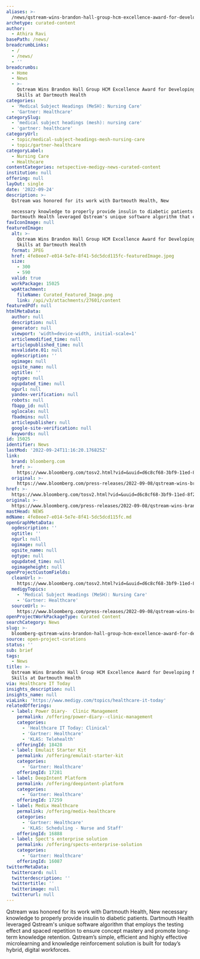 ```yaml
---
aliases: >-
  /news/qstream-wins-brandon-hall-group-hcm-excellence-award-for-developing-nursing-skills-at-dartmouth-health
archetype: curated-content
author:
  - Athira Ravi
basePath: /news/
breadcrumbLinks:
  - /
  - /news/
  - ''
breadcrumbs:
  - Home
  - News
  - >-
    Qstream Wins Brandon Hall Group HCM Excellence Award for Developing Nursing
    Skills at Dartmouth Health
categories:
  - 'Medical Subject Headings (MeSH): Nursing Care'
  - 'Gartner: Healthcare'
categorySlug:
  - 'medical subject headings (mesh): nursing care'
  - 'gartner: healthcare'
categoryUrl:
  - topic/medical-subject-headings-mesh-nursing-care
  - topic/gartner-healthcare
categoryLabel:
  - Nursing Care
  - Healthcare
contentCategories: netspective-medigy-news-curated-content
institution: null
offering: null
layOut: single
date: '2022-09-24'
description: >-
  Qstream was honored for its work with Dartmouth Health, New

  necessary knowledge to properly provide insulin to diabetic patients.
  Dartmouth Health leveraged Qstream's unique software algorithm that em
favIconImage: null
featuredImage:
  alt: >-
    Qstream Wins Brandon Hall Group HCM Excellence Award for Developing Nursing
    Skills at Dartmouth Health
  format: JPEG
  href: 4fe8eee7-e014-5e7e-8f41-5dc5dcd115fc-featuredImage.jpeg
  size:
    - 300
    - 590
  valid: true
  workPackage: 15025
  wpAttachment:
    fileName: Curated_Featured_Image.png
    link: /api/v3/attachments/27601/content
featuredPdf: null
htmlMetaData:
  author: null
  description: null
  generator: null
  viewport: 'width=device-width, initial-scale=1'
  articlemodified_time: null
  articlepublished_time: null
  msvalidate.01: null
  ogdescription: ''
  ogimage: null
  ogsite_name: null
  ogtitle: ''
  ogtype: null
  ogupdated_time: null
  ogurl: null
  yandex-verification: null
  robots: null
  fbapp_id: null
  oglocale: null
  fbadmins: null
  articlepublisher: null
  google-site-verification: null
  keywords: null
id: 15025
identifier: News
lastMod: '2022-09-24T11:16:20.176825Z'
link:
  brand: bloomberg.com
  href: >-
    https://www.bloomberg.com/tosv2.html?vid=&uuid=d6c8cf68-3bf9-11ed-8f2d-6b7a68765048&url=L3ByZXNzLXJlbGVhc2VzLzIwMjItMDktMDgvcXN0cmVhbS13aW5zLWJyYW5kb24taGFsbC1ncm91cC1oY20tZXhjZWxsZW5jZS1hd2FyZC1mb3ItZGV2ZWxvcGluZy1udXJzaW5nLXNraWxscy1hdC1kYXJ0bW91dGgtaGVhbHRo
  original: >-
    https://www.bloomberg.com/press-releases/2022-09-08/qstream-wins-brandon-hall-group-hcm-excellence-award-for-developing-nursing-skills-at-dartmouth-health
href: >-
  https://www.bloomberg.com/tosv2.html?vid=&uuid=d6c8cf68-3bf9-11ed-8f2d-6b7a68765048&url=L3ByZXNzLXJlbGVhc2VzLzIwMjItMDktMDgvcXN0cmVhbS13aW5zLWJyYW5kb24taGFsbC1ncm91cC1oY20tZXhjZWxsZW5jZS1hd2FyZC1mb3ItZGV2ZWxvcGluZy1udXJzaW5nLXNraWxscy1hdC1kYXJ0bW91dGgtaGVhbHRo
original: >-
  https://www.bloomberg.com/press-releases/2022-09-08/qstream-wins-brandon-hall-group-hcm-excellence-award-for-developing-nursing-skills-at-dartmouth-health
mastHead: NEWS
mdName: 4fe8eee7-e014-5e7e-8f41-5dc5dcd115fc.md
openGraphMetaData:
  ogdescription: ''
  ogtitle: ''
  ogurl: null
  ogimage: null
  ogsite_name: null
  ogtype: null
  ogupdated_time: null
  ogimageheight: null
openProjectCustomFields:
  cleanUrl: >-
    https://www.bloomberg.com/tosv2.html?vid=&uuid=d6c8cf68-3bf9-11ed-8f2d-6b7a68765048&url=L3ByZXNzLXJlbGVhc2VzLzIwMjItMDktMDgvcXN0cmVhbS13aW5zLWJyYW5kb24taGFsbC1ncm91cC1oY20tZXhjZWxsZW5jZS1hd2FyZC1mb3ItZGV2ZWxvcGluZy1udXJzaW5nLXNraWxscy1hdC1kYXJ0bW91dGgtaGVhbHRo
  medigyTopics:
    - 'Medical Subject Headings (MeSH): Nursing Care'
    - 'Gartner: Healthcare'
  sourceUrl: >-
    https://www.bloomberg.com/press-releases/2022-09-08/qstream-wins-brandon-hall-group-hcm-excellence-award-for-developing-nursing-skills-at-dartmouth-health
openProjectWorkPackageType: Curated Content
searchCategory: News
slug: >-
  bloomberg-qstream-wins-brandon-hall-group-hcm-excellence-award-for-developing-nursing-skills-at-dartmouth-health
source: open-project-curations
status: ''
sub: brief
tags:
  - News
title: >-
  Qstream Wins Brandon Hall Group HCM Excellence Award for Developing Nursing
  Skills at Dartmouth Health
via: Healthcare IT Today
insights_description: null
insights_name: null
viaLink: 'https://www.medigy.com/topics/healthcare-it-today'
relatedOfferings:
  - label: Power Diary-  Clinic Management
    permalink: /offering/power-diary--clinic-management
    categories:
      - 'Healthcare IT Today: Clinical'
      - 'Gartner: Healthcare'
      - 'KLAS: Telehealth'
    offeringId: 18428
  - label: Emulait Starter Kit
    permalink: /offering/emulait-starter-kit
    categories:
      - 'Gartner: Healthcare'
    offeringId: 17281
  - label: DeepIntent Platform
    permalink: /offering/deepintent-platform
    categories:
      - 'Gartner: Healthcare'
    offeringId: 17259
  - label: Medix Healthcare
    permalink: /offering/medix-healthcare
    categories:
      - 'Gartner: Healthcare'
      - 'KLAS: Scheduling - Nurse and Staff'
    offeringId: 16888
  - label: Spect's enterprise solution
    permalink: /offering/spects-enterprise-solution
    categories:
      - 'Gartner: Healthcare'
    offeringId: 16087
twitterMetaData:
  twittercard: null
  twitterdescription: ''
  twittertitle: ''
  twitterimage: null
  twitterurl: null
---
```

<p>Qstream was honored for its work with Dartmouth Health, New
necessary knowledge to properly provide insulin to diabetic patients. Dartmouth Health leveraged Qstream's unique software algorithm that employs the testing effect and spaced repetition to ensure concept mastery and promote
long-term knowledge retention. Qstream’s simple, efficient and highly effective microlearning and knowledge reinforcement solution is built for today’s hybrid, digital workforces.</p>